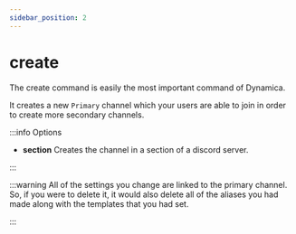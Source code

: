 ```yaml
---
sidebar_position: 2
---
```


# create

The create command is easily the most important command of Dynamica.

It creates a new `Primary` channel which your users are able to join in order to create more secondary channels.

:::info Options

- **section** Creates the channel in a section of a discord server.

:::

:::warning
All of the settings you change are linked to the primary channel. So, if you were to delete it, it would also delete all of the aliases you had made along with the templates that you had set.

:::

